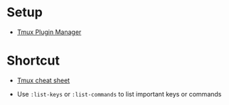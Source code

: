 # Setup

- [Tmux Plugin Manager](https://github.com/tmux-plugins/tpm)

# Shortcut

- [Tmux cheat sheet](https://tmuxcheatsheet.com/)

- Use `:list-keys` or `:list-commands` to list important keys or commands
